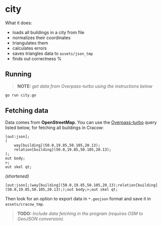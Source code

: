# city

What it does:

- loads all buildings in a city from file
- normalizes their coordinates
- triangulates them
- calculates errors
- saves triangles data to `assets/json_tmp`
- finds out correctness %

## Running

> **NOTE:** _get data from Overpass-turbo using the instructions below_

```bash
go run city.go
```

## Fetching data

Data comes from **OpenStreetMap**. You can use the [Overpass-turbo](https://overpass-turbo.eu/) query listed below, for fetching all buildings in
Cracow:

```
[out:json];
(
    way[building](50.0,19.85,50.105,20.13);
    relation[building](50.0,19.85,50.105,20.13);
);
out body;
>;
out skel qt;
```

_(shortened)_

```
[out:json];(way[building](50.0,19.85,50.105,20.13);relation[building](50.0,19.85,50.105,20.13););out body;>;out skel qt;
```

Then look for an option to export data in `*.geojson` format and
save it in `assets/cracow_tmp`.

> **TODO:** _Include data fetching in the program (requires OSM to GeoJSON conversion)._
